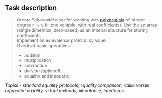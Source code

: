 ## Task description ##

> Create *Polynomial* class for working with [polynomials](http://www.berkeleycitycollege.edu/wp/wjeh/files/2015/01/algebra_note_polynomial.pdf) of integer degree `n > 0` (in one variable, with real coefficients). Use the *sz*-array (single dimention, zero-based) as an internal structure for storing coefficients.   
> Implement an equivalence protocol by value.   
> Overload basic operations   
>   - addition    
>   - multiplication   
>   - subtraction   
>   - *division (optional)*   
>   - equality and inequality.   

*Topics - standard equality protocols, equality comparison, value versus referential equality, virtual methods, inheritance, interfaces.*
